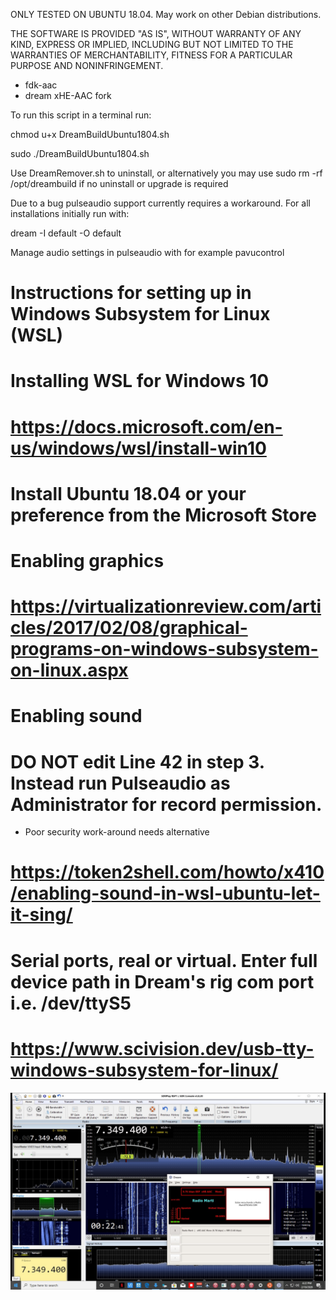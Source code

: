 ONLY TESTED ON UBUNTU 18.04. May work on other Debian distributions.

THE SOFTWARE IS PROVIDED "AS IS", WITHOUT WARRANTY OF ANY KIND, EXPRESS OR IMPLIED, INCLUDING BUT NOT LIMITED TO THE WARRANTIES OF MERCHANTABILITY, FITNESS FOR A PARTICULAR PURPOSE AND NONINFRINGEMENT.

* fdk-aac
* dream xHE-AAC fork

To run this script in a terminal run:

chmod u+x DreamBuildUbuntu1804.sh

sudo ./DreamBuildUbuntu1804.sh

Use DreamRemover.sh to uninstall, or alternatively you may use sudo rm -rf /opt/dreambuild if no uninstall or upgrade is required

Due to a bug pulseaudio support currently requires a workaround. For all installations initially run with:

dream -I default -O default

Manage audio settings in pulseaudio with for example pavucontrol

# Instructions for setting up in Windows Subsystem for Linux (WSL)

# Installing WSL for Windows 10
# https://docs.microsoft.com/en-us/windows/wsl/install-win10

# Install Ubuntu 18.04 or your preference from the Microsoft Store

# Enabling graphics
# https://virtualizationreview.com/articles/2017/02/08/graphical-programs-on-windows-subsystem-on-linux.aspx

# Enabling sound
# DO NOT edit Line 42 in step 3. Instead run Pulseaudio as Administrator for record permission.
* Poor security work-around needs alternative

# https://token2shell.com/howto/x410/enabling-sound-in-wsl-ubuntu-let-it-sing/

# Serial ports, real or virtual. Enter full device path in Dream's rig com port i.e. /dev/ttyS5
# https://www.scivision.dev/usb-tty-windows-subsystem-for-linux/

<img src="images/DreamWSL.jpg">

